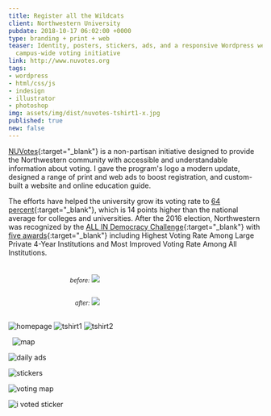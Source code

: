 ```yaml
---
title: Register all the Wildcats
client: Northwestern University
pubdate: 2018-10-17 06:02:00 +0000
type: branding + print + web
teaser: Identity, posters, stickers, ads, and a responsive Wordpress website for Northwestern's
  campus-wide voting initiative
link: http://www.nuvotes.org
tags:
- wordpress
- html/css/js
- indesign
- illustrator
- photoshop
img: assets/img/dist/nuvotes-tshirt1-x.jpg
published: true
new: false
---
```

[NUVotes](http://www.nuvotes.org/){:target="_blank"} is a non-partisan initiative designed to provide the Northwestern community with accessible and understandable information about voting. I gave the program's logo a modern update, designed a range of print and web ads to boost registration, and custom-built a website and online education guide.

The efforts have helped the university grow its voting rate to [64 percent](http://www.nuvotes.org/voting-at-northwestern/){:target="_blank"}, which is 14 points higher than the national average for colleges and universities. After the 2016 election, Northwestern was recognized by the [ALL IN Democracy Challenge](https://www.allinchallenge.org/){:target="_blank"} with [five awards](https://news.northwestern.edu/stories/2017/october/innovative-student-voter-model-earns-national-recognition/){:target="_blank"} including Highest Voting Rate Among Large Private 4-Year Institutions and Most Improved Voting Rate Among All Institutions.

<div class="columns" style="display:flex; flex-wrap:wrap; justify-content:space-around; margin-bottom:30px; margin-top:30px;">
<div class="col" style="flex:1 1 50%; padding-right:10px; min-width:200px; max-width:250px;">
<small><em>before:</em></small>  
<img style="margin-top:5px;" src="../assets/img/nuvotes-logo-old.jpg">  
</div>
<div class="col" style="flex:1 1 50%; padding-left:10px; min-width:200px; max-width:250px;">
<small><em>after:</em></small>
<img style="margin-top:5px;" src="../assets/img/nuvotes-logo-new.svg">  
</div>

</div>

![homepage](../assets/img/dist/nuvotes-homepage2.jpg)
![tshirt1](../assets/img/dist/nuvotes-tshirt1-x.jpg)
![tshirt2](../assets/img/dist/nuvotes-tshirt2-x.jpg)

 
![map](../assets/img/dist/nuvotes-map.jpg)
 

![daily ads](../assets/img/dist/nuvotes-daily_ads.jpg)

![stickers](../assets/img/dist/nuvotes-stickers.jpg)

![voting map](../assets/img/voting_map.svg)

![i voted sticker](../assets/img/dist/i_voted_sticker.jpg)
